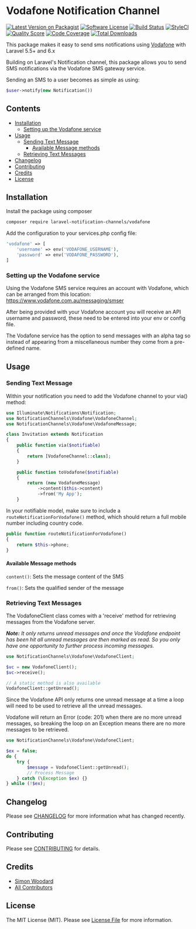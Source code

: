 # Vodafone Notification Channel

[![Latest Version on Packagist](https://img.shields.io/packagist/v/laravel-notification-channels/vodafone.svg?style=flat-square)](https://packagist.org/packages/laravel-notification-channels/vodafone)
[![Software License](https://img.shields.io/badge/license-MIT-brightgreen.svg?style=flat-square)](LICENSE.md)
[![Build Status](https://img.shields.io/travis/laravel-notification-channels/vodafone/master.svg?style=flat-square)](https://travis-ci.org/laravel-notification-channels/vodafone)
[![StyleCI](https://styleci.io/repos/229823561/shield)](https://styleci.io/repos/229823561)
[![Quality Score](https://img.shields.io/scrutinizer/g/laravel-notification-channels/vodafone.svg?style=flat-square)](https://scrutinizer-ci.com/g/laravel-notification-channels/vodafone)
[![Code Coverage](https://img.shields.io/scrutinizer/coverage/g/laravel-notification-channels/vodafone/master.svg?style=flat-square)](https://scrutinizer-ci.com/g/laravel-notification-channels/vodafone/?branch=master)
[![Total Downloads](https://img.shields.io/packagist/dt/laravel-notification-channels/vodafone.svg?style=flat-square)](https://packagist.org/packages/laravel-notification-channels/vodafone)

This package makes it easy to send sms notifications using [Vodafone](https://www.vodafone.com.au/messaging/smser) with Laravel 5.5+ and 6.x

Building on Laravel's Notification channel, this package allows you to send SMS notifications via the Vodafone SMS gateway service.

Sending an SMS to a user becomes as simple as using:
``` php
$user->notify(new Notification())
```



## Contents

- [Installation](#installation)
	- [Setting up the Vodafone service](#setting-up-the-Vodafone-service)
- [Usage](#usage)
    - [Sending Text Message](#sending-text-message)
	    - [Available Message methods](#available-message-methods)
    - [Retrieving Text Messages](#retrieving-text-messages)
- [Changelog](#changelog)
- [Contributing](#contributing)
- [Credits](#credits)
- [License](#license)


## Installation

Install the package using composer
``` bash
composer require laravel-notification-channels/vodafone
```

Add the configuration to your services.php config file:
``` php
'vodafone' => [
    'username' => env('VODAFONE_USERNAME'),
    'password' => env('VODAFONE_PASSWORD'),
]
```

### Setting up the Vodafone service

Using the Vodafone SMS service requires an account with Vodafone, which can be arranged from this location: https://www.vodafone.com.au/messaging/smser

After being provided with your Vodafone account you will receive an API username and password, these need to be entered into your env or config file.

The Vodafone service has the option to send messages with an alpha tag so instead of appearing from a miscellaneous number they come from a pre-defined name.

## Usage

### Sending Text Message

Within your notification you need to add the Vodafone channel to your via() method:
``` php
use Illuminate\Notifications\Notification;
use NotificationChannels\Vodafone\VodafoneChannel;
use NotificationChannels\Vodafone\VodafoneMessage;

class Invitation extends Notification
{
    public function via($notifiable)
    {
        return [VodafoneChannel::class];
    }

    public function toVodafone($notifiable)
    {
        return (new VodafoneMessage)
            ->content($this->content)
            ->from('My App');
    }
```

In your notifiable model, make sure to include a `routeNotificationForVodafone()` method, which should return a full mobile number including country code.

``` php
public function routeNotificationForVodafone()
{
    return $this->phone;
}
```

#### Available Message methods

`content()`: Sets the message content of the SMS

`from()`: Sets the qualified sender of the message

### Retrieving Text Messages

The VodafoneClient class comes with a 'receive' method for retrieving messages from the Vodafone server.

_**Note:** It only returns unread messages and once the Vodafone endpoint has been hit all unread messages are then marked as read. So you only have one opportunity to further process incoming messages._

```php
use NotificationChannels\Vodafone\VodafoneClient;

$vc = new VodafoneClient();
$vc->receive();

// A static method is also available
VodafoneClient::getUnread();
```  

Since the Vodafone API only returns one unread message at a time a loop will need to be used to retrieve all the unread messages.

Vodafone will return an Error (code: 201) when there are no more unread messages, so breaking the loop on an Exception means there are no more messages to be retrieved. 
```php
use NotificationChannels\Vodafone\VodafoneClient;

$ex = false;
do {
    try {
        $message = VodafoneClient::getUnread();
        // Process Message
    } catch (\Exception $ex) {}
} while (!$ex);
```

## Changelog

Please see [CHANGELOG](CHANGELOG.md) for more information what has changed recently.

## Contributing

Please see [CONTRIBUTING](CONTRIBUTING.md) for details.

## Credits

- [Simon Woodard](https://github.com/Human018)
- [All Contributors](../../contributors)

## License

The MIT License (MIT). Please see [License File](LICENSE.md) for more information.
